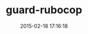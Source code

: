 ---
layout: post
title:  "guard-rubocop"
repo:   "yujinakayama/guard-rubocop"
date:   2015-02-18 17:16:18
gemurl: https://github.com/yujinakayama/guard-rubocop
---